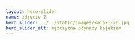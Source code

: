 ```yaml
---
layout: hero-slider
name: zdjęcie 2
hero_slider: ../../static/images/kajaki-26.jpg
hero_slider_alt: mężczyzna płynący kajakiem
---
```

